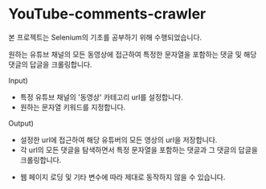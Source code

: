 # YouTube-comments-crawler
본 프로젝트는 Selenium의 기초를 공부하기 위해 수행되었습니다.

원하는 유튜브 채널의 모든 동영상에 접근하여 특정한 문자열을 포함하는 댓글 및 해당 댓글의 답글을 크롤링합니다.


Input)
- 특정 유튜브 채널의 '동영상' 카테고리 url를 설정합니다.
- 원하는 문자열 키워드를 지정합니다.


Output)
- 설정한 url에 접근하여 해당 유튜버의 모든 영상의 url을 저장합니다.
- 각 url의 모든 댓글을 탐색하면서 특정 문자열을 포함하는 댓글과 그 댓글의 답글을 크롤링합니다.

* 웹 페이지 로딩 및 기타 변수에 따라 제대로 동작하지 않을 수 있습니다.
